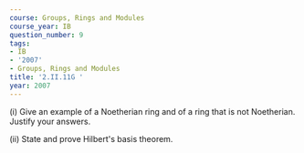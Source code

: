 ```yaml
---
course: Groups, Rings and Modules
course_year: IB
question_number: 9
tags:
- IB
- '2007'
- Groups, Rings and Modules
title: '2.II.11G '
year: 2007
---
```



(i) Give an example of a Noetherian ring and of a ring that is not Noetherian. Justify your answers.

(ii) State and prove Hilbert's basis theorem.
